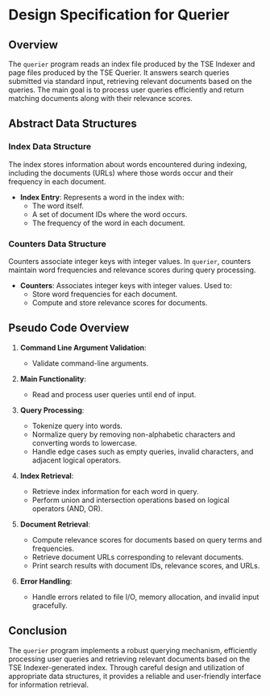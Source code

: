 <!-- Add a file DESIGN.md to provide the Design Spec for querier. Your DESIGN.md file should not repeat the information provided in the assignment or in the Requirements Spec; instead, it should describe the abstract data structures and pseudo code for your querier. -->

# Design Specification for Querier

## Overview

The `querier` program reads an index file produced by the TSE Indexer and page files produced by the TSE Querier. It answers search queries submitted via standard input, retrieving relevant documents based on the queries. The main goal is to process user queries efficiently and return matching documents along with their relevance scores.

## Abstract Data Structures

### Index Data Structure

The index stores information about words encountered during indexing, including the documents (URLs) where those words occur and their frequency in each document.

- **Index Entry**: Represents a word in the index with:
  - The word itself.
  - A set of document IDs where the word occurs.
  - The frequency of the word in each document.

### Counters Data Structure

Counters associate integer keys with integer values. In `querier`, counters maintain word frequencies and relevance scores during query processing.

- **Counters**: Associates integer keys with integer values. Used to:
  - Store word frequencies for each document.
  - Compute and store relevance scores for documents.

## Pseudo Code Overview

1. **Command Line Argument Validation**:
   - Validate command-line arguments.

2. **Main Functionality**:
   - Read and process user queries until end of input.

3. **Query Processing**:
   - Tokenize query into words.
   - Normalize query by removing non-alphabetic characters and converting words to lowercase.
   - Handle edge cases such as empty queries, invalid characters, and adjacent logical operators.

4. **Index Retrieval**:
   - Retrieve index information for each word in query.
   - Perform union and intersection operations based on logical operators (AND, OR).

5. **Document Retrieval**:
   - Compute relevance scores for documents based on query terms and frequencies.
   - Retrieve document URLs corresponding to relevant documents.
   - Print search results with document IDs, relevance scores, and URLs.

6. **Error Handling**:
   - Handle errors related to file I/O, memory allocation, and invalid input gracefully.

## Conclusion

The `querier` program implements a robust querying mechanism, efficiently processing user queries and retrieving relevant documents based on the TSE Indexer-generated index. Through careful design and utilization of appropriate data structures, it provides a reliable and user-friendly interface for information retrieval.
